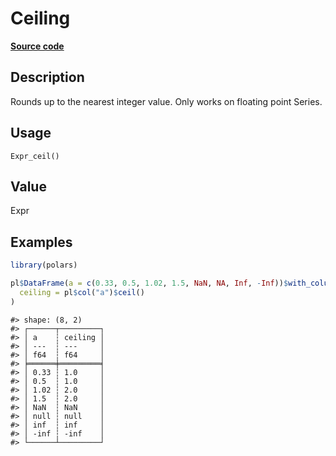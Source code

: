 

# Ceiling

[**Source code**](https://github.com/pola-rs/r-polars/tree/8dac37e8bf89bcd080a13d0ed20dd1dc2bee615f/R/after-wrappers.R#L20)

## Description

Rounds up to the nearest integer value. Only works on floating point
Series.

## Usage

<pre><code class='language-R'>Expr_ceil()
</code></pre>

## Value

Expr

## Examples

``` r
library(polars)

pl$DataFrame(a = c(0.33, 0.5, 1.02, 1.5, NaN, NA, Inf, -Inf))$with_columns(
  ceiling = pl$col("a")$ceil()
)
```

    #> shape: (8, 2)
    #> ┌──────┬─────────┐
    #> │ a    ┆ ceiling │
    #> │ ---  ┆ ---     │
    #> │ f64  ┆ f64     │
    #> ╞══════╪═════════╡
    #> │ 0.33 ┆ 1.0     │
    #> │ 0.5  ┆ 1.0     │
    #> │ 1.02 ┆ 2.0     │
    #> │ 1.5  ┆ 2.0     │
    #> │ NaN  ┆ NaN     │
    #> │ null ┆ null    │
    #> │ inf  ┆ inf     │
    #> │ -inf ┆ -inf    │
    #> └──────┴─────────┘
